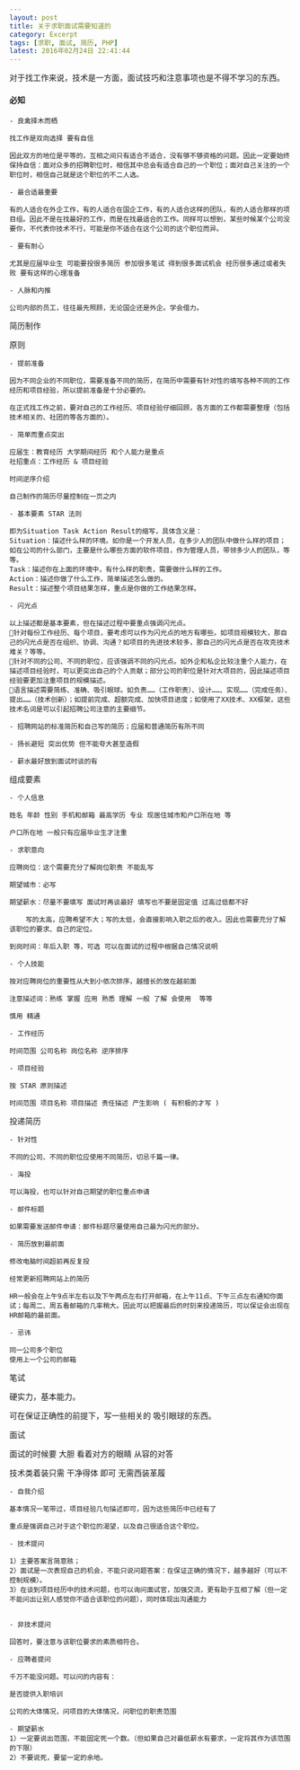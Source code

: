 ```yaml
---
layout: post
title: 关于求职面试需要知道的
category: Excerpt
tags: [求职, 面试, 简历, PHP]
latest: 2016年02月24日 22:41:44
---
```


对于找工作来说，技术是一方面，面试技巧和注意事项也是不得不学习的东西。

#### 必知

	- 良禽择木而栖

	找工作是双向选择 要有自信

	因此双方的地位是平等的，互相之间只有适合不适合，没有够不够资格的问题。因此一定要始终保持自信：面对众多的招聘职位时，相信其中总会有适合自己的一个职位；面对自己关注的一个职位时，相信自己就是这个职位的不二人选。

	- 最合适最重要

	有的人适合在外企工作，有的人适合在国企工作，有的人适合这样的团队，有的人适合那样的项目组。因此不是在找最好的工作，而是在找最适合的工作。同样可以想到，某些时候某个公司没要你，不代表你技术不行，可能是你不适合在这个公司的这个职位而异。

	- 要有耐心

	尤其是应届毕业生 可能要投很多简历 参加很多笔试 得到很多面试机会 经历很多通过或者失败 要有这样的心理准备

	- 人脉和内推

	公司内部的员工，往往最先照顾，无论国企还是外企。学会借力。

简历制作

原则

	- 提前准备

	因为不同企业的不同职位，需要准备不同的简历，在简历中需要有针对性的填写各种不同的工作经历和项目经验，所以提前准备是十分必要的。

	在正式找工作之前，要对自己的工作经历、项目经验仔细回顾，各方面的工作都需要整理（包括技术相关的、社团的等各方面的）。

	- 简单而重点突出

	应届生：教育经历 大学期间经历 和个人能力是重点
	社招重点：工作经历 & 项目经验
	
	时间逆序介绍
	
	自己制作的简历尽量控制在一页之内
	
	- 基本要素 STAR 法则
	
	即为Situation Task Action Result的缩写，具体含义是：
	Situation：描述什么样的环境。如你是一个开发人员，在多少人的团队中做什么样的项目；如在公司的什么部门，主要是什么哪些方面的软件项目，作为管理人员，带领多少人的团队，等等。
	Task：描述你在上面的环境中，有什么样的职责，需要做什么样的工作。
	Action：描述你做了什么工作，简单描述怎么做的。
	Result：描述整个项目结果怎样，重点是你做的工作结果怎样。
	
	- 闪光点
	
	以上描述都是基本要素，但在描述过程中要重点强调闪光点。
	针对每份工作经历、每个项目，要考虑可以作为闪光点的地方有哪些。如项目规模较大，那自己的闪光点是否在组织、协调、沟通？如项目的先进技术较多，那自己的闪光点是否在攻克技术难关？等等。
	针对不同的公司、不同的职位，应该强调不同的闪光点。如外企和私企比较注重个人能力，在描述项目经验时，可以更突出自己的个人贡献；部分公司的职位是针对大项目的，因此描述项目经验要更加注重项目的规模描述。
	语言描述需要简练、准确、吸引眼球。如负责……（工作职责）、设计……、实现……（完成任务）、提出……（技术创新）；如提前完成、超额完成、加快项目进度；如使用了XX技术、XX框架，这些技术名词是可以引起招聘公司注意的主要细节。
	
	- 招聘网站的标准简历和自己写的简历；应届和普通简历有所不同
	
	- 扬长避短 突出优势 但不能夸大甚至造假
	
	- 薪水最好放到面试时谈的有

组成要素

	- 个人信息

	姓名 年龄 性别 手机和邮箱 最高学历 专业 现居住城市和户口所在地 等

	户口所在地 一般只有应届毕业生才注重

	- 求职意向

	应聘岗位：这个需要充分了解岗位职责 不能乱写

	期望城市：必写

	期望薪水：尽量不要填写 面试时再谈最好 填写也不要是固定值 过高过低都不好

		写的太高，应聘希望不大；写的太低，会直接影响入职之后的收入。因此也需要充分了解该职位的要求、自己的定位。

	到岗时间：年后入职 等，可选 可以在面试的过程中根据自己情况说明

	- 个人技能

	按对应聘岗位的重要性从大到小依次排序，越擅长的放在越前面

	注意描述词：熟练 掌握 应用 熟悉 理解 一般 了解 会使用  等等

	慎用 精通

	- 工作经历

	时间范围 公司名称 岗位名称 逆序排序

	- 项目经验

	按 STAR 原则描述

	时间范围 项目名称 项目描述 责任描述 产生影响 ( 有积极的才写 )

投递简历

	- 针对性

	不同的公司、不同的职位应使用不同简历，切忌千篇一律。

	- 海投

	可以海投，也可以针对自己期望的职位重点申请

	- 邮件标题

	如果需要发送邮件申请：邮件标题尽量使用自己最为闪光的部分。

	- 简历放到最前面

	修改电脑时间超前再反复投

	经常更新招聘网站上的简历

	HR一般会在上午9点半左右以及下午两点左右打开邮箱，在上午11点、下午三点左右通知你面试；每周二、周五看邮箱的几率稍大。因此可以把握最后的时刻来投递简历，可以保证会出现在HR邮箱的最前面。

	- 忌讳

	同一公司多个职位
	使用上一个公司的邮箱

笔试

硬实力，基本能力。

可在保证正确性的前提下，写一些相关的 吸引眼球的东西。

面试

面试的时候要 大胆 看着对方的眼睛 从容的对答

技术类着装只需 干净得体 即可 无需西装革履

	- 自我介绍

	基本情况一笔带过，项目经验几句描述即可，因为这些简历中已经有了

	重点是强调自己对于这个职位的渴望，以及自己很适合这个职位。

	- 技术提问

	1）主要答案言简意赅；
	2）面试是一次表现自己的机会，不能只说问题答案：在保证正确的情况下，越多越好（可以不控制规模）。
	3）在谈到项目经历中的技术问题，也可以询问面试官，加强交流，更有助于互相了解（但一定不能问出让别人感觉你不适合该职位的问题），同时体现出沟通能力


	- 非技术提问

	回答时，要注意与该职位要求的素质相符合。

	- 应聘者提问

	千万不能没问题。可以问的内容有：

	是否提供入职培训

	公司的大体情况，问项目的大体情况，问职位的职责范围

	- 期望薪水
	1）一定要说出范围，不能固定死一个数。（但如果自己对最低薪水有要求，一定将其作为该范围的下限）
	2）不要说死，要留一定的余地。
